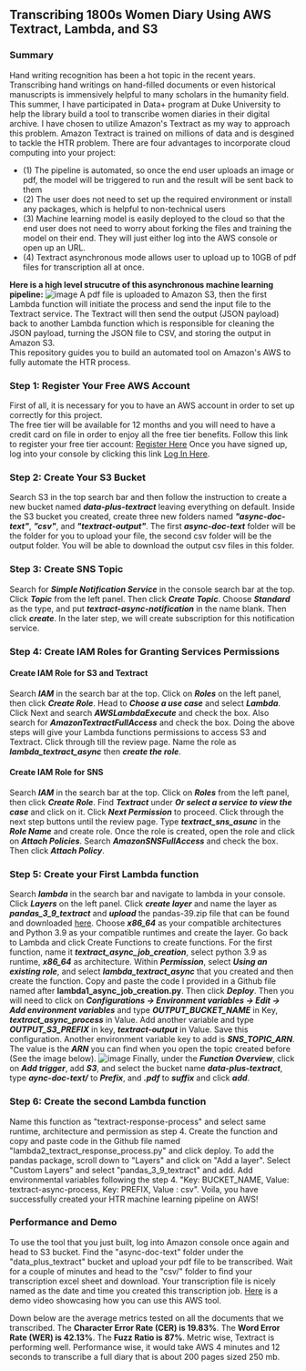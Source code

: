 ## Transcribing 1800s Women Diary Using AWS Textract, Lambda, and S3
### Summary
Hand writing recognition has been a hot topic in the recent years. Transcribing hand writings on hand-filled documents or even historical manuscripts is immensively helpful to many scholars in the humanity field. This summer, I have participated in Data+ program at Duke University to help the library build a tool to transcribe women diaries in their digital archive. I have chosen to utilize Amazon's Textract as my way to approach this problem. Amazon Textract is trained on millions of data and is desgined to tackle the HTR problem. There are four advantages to incorporate cloud computing into your project:   
- (1) The pipeline is automated, so once the end user uploads an image or pdf, the model will be triggered to run and the result will be sent back to them  
- (2) The user does not need to set up the required environment or install any packages, which is helpful to non-technical users  
- (3) Machine learning model is easily deployed to the cloud so that the end user does not need to worry about forking the files and training the model on their end. They will just either log into the AWS console or open up an URL.  
- (4) Textract asynchronous mode allows user to upload up to 10GB of pdf files for transcription all at once.

**Here is a high level strucutre of this asynchronous machine learning pipeline:**
![image](https://user-images.githubusercontent.com/90075179/180444326-652c8576-4217-4c17-bc5d-5e181a580447.png)
A pdf file is uploaded to Amazon S3, then the first Lambda function will initiate the process and send the input file to the Textract service. The Textract will then send the output (JSON payload) back to another Lambda function which is responsible for cleaning the JSON payload, turning the JSON file to CSV, and storing the output in Amazon S3.  
This repository guides you to build an automated tool on Amazon's AWS to fully automate the HTR process.

### Step 1: Register Your Free AWS Account
First of all, it is necessary for you to have an AWS account in order to set up correctly for this project.  
The free tier will be available for 12 months and you will need to have a credit card on file in order to enjoy all the free tier benefits.
Follow this link to register your free tier account: [Register Here](https://aws.amazon.com/account/sign-up)
Once you have signed up, log into your console by clicking this link [Log In Here](console.aws.amazon.com).

### Step 2: Create Your S3 Bucket
Search S3 in the top search bar and then follow the instruction to create a new bucket named ***data-plus-textract*** leaving everything on default. Inside the S3 bucket you created, create three new folders named ***"async-doc-text"***, ***"csv"***, and ***"textract-output"***. The first ***async-doc-text*** folder will be the folder for you to upload your file, the second csv folder will be the output folder. You will be able to download the output csv files in this folder.  

### Step 3: Create SNS Topic
Search for ***Simple Notification Service*** in the console search bar at the top. Click ***Topic*** from the left panel. Then click ***Create Topic***. Choose ***Standard*** as the type, and put ***textract-async-notification*** in the name blank. Then click ***create***. In the later step, we will create subscription for this notification service.

### Step 4: Create IAM Roles for Granting Services Permissions
#### Create IAM Role for S3 and Textract
Search ***IAM*** in the search bar at the top. Click on ***Roles*** on the left panel, then click ***Create Role***. Head to ***Choose a use case*** and select ***Lambda***. Click Next and search ***AWSLambdaExecute*** and check the box. Also search for ***AmazonTextractFullAccess*** and check the box. Doing the above steps will give your Lambda functions permissions to access S3 and Textract. Click through till the review page. Name the role as ***lambda_textract_async*** then ***create the role***.  
#### Create IAM Role for SNS
Search ***IAM*** in the search bar at the top. Click on ***Roles*** from the left panel, then click ***Create Role***. Find ***Textract*** under ***Or select a service to view the case*** and click on it. Click ***Next Permission*** to proceed. Click through the next step buttons until the review page. Type ***textract_sns_asunc*** in the ***Role Name*** and create role. Once the role is created, open the role and click on ***Attach Policies***. Search ***AmazonSNSFullAccess*** and check the box. Then click ***Attach Policy***.  

### Step 5: Create your First Lambda function
Search ***lambda*** in the search bar and navigate to lambda in your console. Click ***Layers*** on the left panel. Click ***create layer*** and name the layer as ***pandas_3_9_textract*** and ***upload*** the pandas-39.zip file that can be found and downloaded [here](https://github.com/srcecde/aws-tutorial-code/tree/master/lambda-layers-package/python3.9). Choose ***x86_64*** as your compatible architectures and Python 3.9 as your compatible runtimes and create the layer. Go back to Lambda and click Create Functions to create functions. For the first function, name it ***textract_async_job_creation***, select python 3.9 as runtime, ***x86_64*** as architecture. Within ***Permission***, select ***Using an existing role***, and select ***lambda_textract_async*** that you created and then create the function. Copy and paste the code I provided in a Github file named after **lambda1_async_job_creation.py**. Then click ***Deploy***. Then you will need to click on ***Configurations -> Environment variables -> Edit -> Add environment variables*** and type ***OUTPUT_BUCKET_NAME*** in Key, ***textract_async_process*** in Value. Add another variable and type ***OUTPUT_S3_PREFIX*** in key, ***textract-output*** in Value. Save this configuration. Another environment variable key to add is ***SNS_TOPIC_ARN***. The value is the ***ARN*** you can find when you open the topic created before (See the image below).  ![image](https://user-images.githubusercontent.com/90075179/181606258-c2740aee-5593-4f61-9d3a-95976f4961af.png) Finally, under the ***Function Overview***, click on ***Add trigger***, add ***S3***, and select the bucket name ***data-plus-textract***, type ***aync-doc-text/*** to ***Prefix***, and ***.pdf*** to ***suffix*** and click ***add***.  

### Step 6: Create the second Lambda function
Name this function as "textract-response-process" and select same runtime, architecture and permission as step 4. Create the function and copy and paste code in the Github file named "lambda2_textract_response_process.py" and click deploy. To add the pandas package, scroll down to "Layers" and click on "Add a layer". Select "Custom Layers" and select "pandas_3_9_textract" and add. Add environmental variables following the step 4. "Key: BUCKET_NAME, Value: textract-async-process, Key: PREFIX, Value : csv". Voila, you have successfully created your HTR machine learning pipeline on AWS!

### Performance and Demo
To use the tool that you just built, log into Amazon console once again and head to S3 bucket. Find the "async-doc-text" folder under the "data_plus_textract" bucket and upload your pdf file to be transcribed. Wait for a couple of minutes and head to the "csv/" folder to find your transcription excel sheet and download. Your transcription file is nicely named as the date and time you created this transcription job. [Here](https://www.youtube.com/watch?v=kJVBVuc06kI) is a demo video showcasing how you can use this AWS tool.  

Down below are the average metrics tested on all the documents that we transcribed. The **Character Error Rate (CER) is 19.83%**. The **Word Error Rate (WER) is 42.13%**. The **Fuzz Ratio is 87%**. Metric wise, Textract is performing well. Performance wise, it would take AWS 4 minutes and 12 seconds to transcribe a full diary that is about 200 pages sized 250 mb. 

